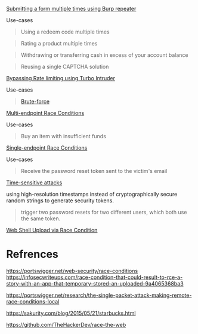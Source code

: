 [Submitting a form multiple times using Burp repeater](https://portswigger.net/web-security/race-conditions/lab-race-conditions-limit-overrun)

Use-cases
> Using a redeem code multiple times

> Rating a product multiple times

> Withdrawing or transferring cash in excess of your account balance

> Reusing a single CAPTCHA solution


[Bypassing Rate limiting using Turbo Intruder](https://portswigger.net/web-security/race-conditions/lab-race-conditions-bypassing-rate-limits)

Use-cases
> [Brute-force](https://thezerohack.com/hack-any-instagram)

 
[Multi-endpoint Race Conditions](https://www.youtube.com/watch?v=SvpxBM7s-G4)

Use-cases
> Buy an item with insufficient funds


[Single-endpoint Race Conditions](https://portswigger.net/web-security/race-conditions/lab-race-conditions-single-endpoint)

Use-cases
> Receive the password reset token sent to the victim's email

[Time-sensitive attacks](https://portswigger.net/web-security/race-conditions/lab-race-conditions-exploiting-time-sensitive-vulnerabilities)

using high-resolution timestamps instead of cryptographically secure random strings to generate security tokens.
> trigger two password resets for two different users, which both use the same token.


[Web Shell Upload via Race Condition](https://www.youtube.com/watch?v=UaQKMR5XOXk)
# Refrences
https://portswigger.net/web-security/race-conditions
https://infosecwriteups.com/race-condition-that-could-result-to-rce-a-story-with-an-app-that-temporary-stored-an-uploaded-9a4065368ba3

https://portswigger.net/research/the-single-packet-attack-making-remote-race-conditions-local

https://sakurity.com/blog/2015/05/21/starbucks.html

https://github.com/TheHackerDev/race-the-web
